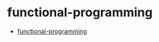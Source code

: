 # functional-programming

<!-- START doctoc generated TOC please keep comment here to allow auto update -->
<!-- DON'T EDIT THIS SECTION, INSTEAD RE-RUN doctoc TO UPDATE -->

- [functional-programming](#functional-programming)

<!-- END doctoc generated TOC please keep comment here to allow auto update -->
